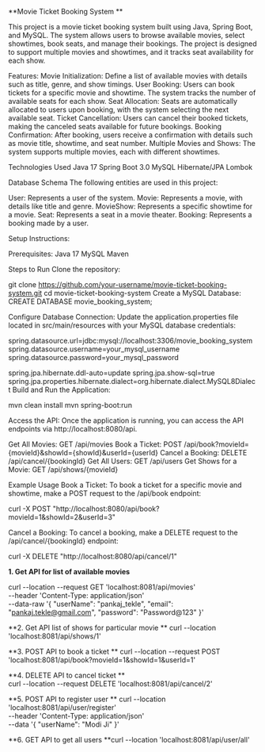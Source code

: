 **Movie Ticket Booking System
**

This project is a movie ticket booking system built using Java, Spring Boot, and MySQL. The system allows users to browse available movies, select showtimes, book seats, and manage their bookings. The project is designed to support multiple movies and showtimes, and it tracks seat availability for each show.

Features:
Movie Initialization: Define a list of available movies with details such as title, genre, and show timings.
User Booking: Users can book tickets for a specific movie and showtime. The system tracks the number of available seats for each show.
Seat Allocation: Seats are automatically allocated to users upon booking, with the system selecting the next available seat.
Ticket Cancellation: Users can cancel their booked tickets, making the canceled seats available for future bookings.
Booking Confirmation: After booking, users receive a confirmation with details such as movie title, showtime, and seat number.
Multiple Movies and Shows: The system supports multiple movies, each with different showtimes.

Technologies Used
Java 17
Spring Boot 3.0
MySQL
Hibernate/JPA
Lombok

Database Schema
The following entities are used in this project:

User: Represents a user of the system.
Movie: Represents a movie, with details like title and genre.
MovieShow: Represents a specific showtime for a movie.
Seat: Represents a seat in a movie theater.
Booking: Represents a booking made by a user.

Setup Instructions:

Prerequisites:
Java 17
MySQL
Maven

Steps to Run
Clone the repository:

git clone https://github.com/your-username/movie-ticket-booking-system.git
cd movie-ticket-booking-system
Create a MySQL Database:
CREATE DATABASE movie_booking_system;

Configure Database Connection:
Update the application.properties file located in src/main/resources with your MySQL database credentials:

spring.datasource.url=jdbc:mysql://localhost:3306/movie_booking_system
spring.datasource.username=your_mysql_username
spring.datasource.password=your_mysql_password

spring.jpa.hibernate.ddl-auto=update
spring.jpa.show-sql=true
spring.jpa.properties.hibernate.dialect=org.hibernate.dialect.MySQL8Dialect
Build and Run the Application:

mvn clean install
mvn spring-boot:run

Access the API:
Once the application is running, you can access the API endpoints via http://localhost:8080/api.

Get All Movies: GET /api/movies
Book a Ticket: POST /api/book?movieId={movieId}&showId={showId}&userId={userId}
Cancel a Booking: DELETE /api/cancel/{bookingId}
Get All Users: GET /api/users
Get Shows for a Movie: GET /api/shows/{movieId}

Example Usage
Book a Ticket:
To book a ticket for a specific movie and showtime, make a POST request to the /api/book endpoint:

curl -X POST "http://localhost:8080/api/book?movieId=1&showId=2&userId=3"

Cancel a Booking:
To cancel a booking, make a DELETE request to the /api/cancel/{bookingId} endpoint:

curl -X DELETE "http://localhost:8080/api/cancel/1"





**1. Get API for list of available movies**

curl --location --request GET 'localhost:8081/api/movies' \
--header 'Content-Type: application/json' \
--data-raw '{
    "userName": "pankaj_tekle",
    "email": "pankaj.tekle@gmail.com",
    "password": "Password@123"
}'


**2. Get API list of shows for particular movie
**
curl --location 'localhost:8081/api/shows/1'

**3. POST API to book a ticket
**
curl --location --request POST 'localhost:8081/api/book?movieId=1&showId=1&userId=1'

**4. DELETE API to cancel ticket
**   
curl --location --request DELETE 'localhost:8081/api/cancel/2'

**5. POST API to register user
**
curl --location 'localhost:8081/api/user/register' \
--header 'Content-Type: application/json' \
--data '{
    "userName": "Modi Ji"
}'

**6. GET API to get all users
**curl --location 'localhost:8081/api/user/all'
